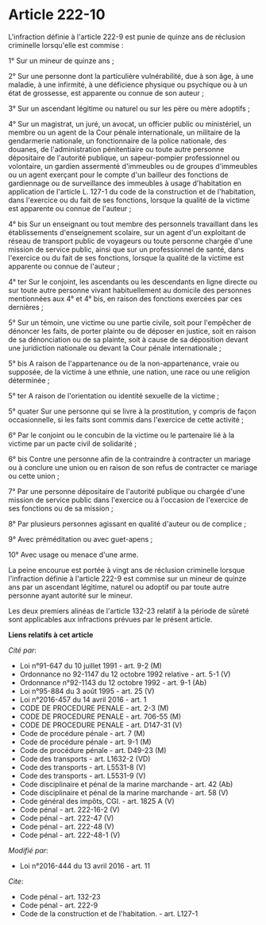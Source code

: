 # Article 222-10

L'infraction définie à l'article 222-9 est punie de quinze ans de réclusion criminelle lorsqu'elle est commise : 

1° Sur un mineur de quinze ans ; 

2° Sur une personne dont la particulière vulnérabilité, due à son âge, à une maladie, à une infirmité, à une déficience
physique ou psychique ou à un état de grossesse, est apparente ou connue de son auteur ; 

3° Sur un ascendant légitime ou naturel ou sur les père ou mère adoptifs ; 

4° Sur un magistrat, un juré, un avocat, un officier public ou ministériel, un membre ou un agent de la Cour pénale
internationale, un militaire de la gendarmerie nationale, un fonctionnaire de la police nationale, des douanes, de
l'administration pénitentiaire ou toute autre personne dépositaire de l'autorité publique, un sapeur-pompier professionnel ou
volontaire, un gardien assermenté d'immeubles ou de groupes d'immeubles ou un agent exerçant pour le compte d'un bailleur des
fonctions de gardiennage ou de surveillance des immeubles à usage d'habitation en application de l'article L. 127-1 du code
de la construction et de l'habitation, dans l'exercice ou du fait de ses fonctions, lorsque la qualité de la victime est
apparente ou connue de l'auteur ; 

4° bis Sur un enseignant ou tout membre des personnels travaillant dans les établissements d'enseignement scolaire, sur un
agent d'un exploitant de réseau de transport public de voyageurs ou toute personne chargée d'une mission de service public,
ainsi que sur un professionnel de santé, dans l'exercice ou du fait de ses fonctions, lorsque la qualité de la victime est
apparente ou connue de l'auteur ; 

4° ter Sur le conjoint, les ascendants ou les descendants en ligne directe ou sur toute autre personne vivant habituellement
au domicile des personnes mentionnées aux 4° et 4° bis, en raison des fonctions exercées par ces dernières ; 

5° Sur un témoin, une victime ou une partie civile, soit pour l'empêcher de dénoncer les faits, de porter plainte ou de
déposer en justice, soit en raison de sa dénonciation ou de sa plainte, soit à cause de sa déposition devant une juridiction
nationale ou devant la Cour pénale internationale ; 

5° bis A raison de l'appartenance ou de la non-appartenance, vraie ou supposée, de la victime à une ethnie, une nation, une
race ou une religion déterminée ; 

5° ter A raison de l'orientation ou identité sexuelle de la victime ; 

5° quater Sur une personne qui se livre à la prostitution, y compris de façon occasionnelle, si les faits sont commis dans
l'exercice de cette activité ;

6° Par le conjoint ou le concubin de la victime ou le partenaire lié à la victime par un pacte civil de solidarité ; 

6° bis Contre une personne afin de la contraindre à contracter un mariage ou à conclure une union ou en raison de son refus
de contracter ce mariage ou cette union ; 

7° Par une personne dépositaire de l'autorité publique ou chargée d'une mission de service public dans l'exercice ou à
l'occasion de l'exercice de ses fonctions ou de sa mission ; 

8° Par plusieurs personnes agissant en qualité d'auteur ou de complice ; 

9° Avec préméditation ou avec guet-apens ; 

10° Avec usage ou menace d'une arme. 

La peine encourue est portée à vingt ans de réclusion criminelle lorsque l'infraction définie à l'article 222-9 est commise
sur un mineur de quinze ans par un ascendant légitime, naturel ou adoptif ou par toute autre personne ayant autorité sur le
mineur. 

Les deux premiers alinéas de l'article 132-23 relatif à la période de sûreté sont applicables aux infractions prévues par le
présent article.

**Liens relatifs à cet article**

_Cité par_:

  - Loi n°91-647 du 10 juillet 1991 - art. 9-2 (M)
  - Ordonnance no 92-1147 du 12 octobre 1992 relative  - art. 5-1 (V)
  - Ordonnance n°92-1143 du 12 octobre 1992 - art. 9-1 (Ab)
  - Loi n°95-884 du 3 août 1995 - art. 25 (V)
  - Loi n°2016-457 du 14 avril 2016 - art. 1
  - CODE DE PROCEDURE PENALE - art. 2-3 (M)
  - CODE DE PROCEDURE PENALE - art. 706-55 (M)
  - CODE DE PROCEDURE PENALE - art. D147-31 (V)
  - Code de procédure pénale - art. 7 (M)
  - Code de procédure pénale - art. 9-1 (M)
  - Code de procédure pénale - art. D49-23 (M)
  - Code des transports - art. L1632-2 (VD)
  - Code des transports - art. L5531-8 (V)
  - Code des transports - art. L5531-9 (V)
  - Code disciplinaire et pénal de la marine marchande - art. 42 (Ab)
  - Code disciplinaire et pénal de la marine marchande - art. 58 (V)
  - Code général des impôts, CGI. - art. 1825 A (V)
  - Code pénal - art. 222-16-2 (V)
  - Code pénal - art. 222-47 (V)
  - Code pénal - art. 222-48 (V)
  - Code pénal - art. 222-48-1 (V)

_Modifié par_:

  - Loi n°2016-444 du 13 avril 2016 - art. 11

_Cite_:

  - Code pénal - art. 132-23
  - Code pénal - art. 222-9
  - Code de la construction et de l'habitation. - art. L127-1

